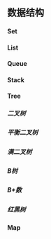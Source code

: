 ## 数据结构
#### Set

#### List

#### Queue

#### Stack

#### Tree
##### 二叉树
##### 平衡二叉树
##### 满二叉树
##### B树
##### B+数
##### 红黑树

#### Map